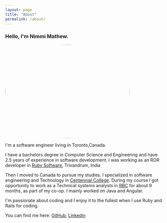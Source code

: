 ```yaml
---
layout: page
title: "About"
permalink: /about/
---
```


### Hello, I'm Nimmi Mathew.
<img src="https://github.com/Nimmi12/Nimmi12.github.io/blob/master/images/nimmi.JPG?raw=true" width="400" height="300" style="border-radius: 50%;"/>

I'm a software engineer living in Toronto,Canada. 

I have a bachelors degree in Computer Science and Engineering and  have 2.5 years of experience in software development. I was working as an ROR developer in [Ruby Software](http://www.ruby-software.com/), Trivandrum, India

Then I moved to Canada to pursue my studies. I specialized in software engineering and Technology in [Centennial College](https://www.centennialcollege.ca/). During my course I got opportunity to work as a Technical systems analysts in [RBC](https://www.rbcroyalbank.com/personal.html) for about 9 months, as part of my co-op. I mainly worked on Java and Angular.

I'm passionate about coding and I enjoy it to the fullest when I use Ruby and Rails for coding.

You can find me here: [GitHub](https://github.com/Nimmi12), [Linkedin](https://www.linkedin.com/in/nimmi-mathew-aa46bb89/)
